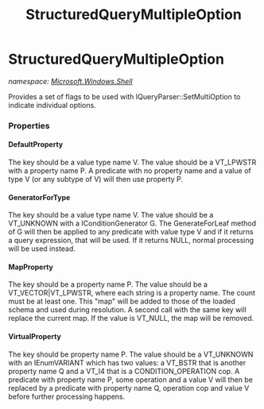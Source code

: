 ﻿---
title: StructuredQueryMultipleOption
---

# StructuredQueryMultipleOption
_namespace: [Microsoft.Windows.Shell](N-Microsoft.Windows.Shell.html)_

Provides a set of flags to be used with IQueryParser::SetMultiOption 
 to indicate individual options.



### Properties

#### DefaultProperty
The key should be a value type name V. The value should be a
 VT_LPWSTR with a property name P. A predicate with no property name and a value of type
 V (or any subtype of V) will then use property P.
#### GeneratorForType
The key should be a value type name V. The value should be a
 VT_UNKNOWN with a IConditionGenerator G. The GenerateForLeaf method of
 G will then be applied to any predicate with value type V and if it returns a query
 expression, that will be used. If it returns NULL, normal processing will be used
 instead.
#### MapProperty
The key should be a property name P. The value should be a VT_VECTOR|VT_LPWSTR,
 where each string is a property name. The count must be at least one. This "map" will be
 added to those of the loaded schema and used during resolution. A second call with the
 same key will replace the current map. If the value is VT_NULL, the map will be removed.
#### VirtualProperty
The key should be property name P. The value should be a
 VT_UNKNOWN with an IEnumVARIANT which has two values: a VT_BSTR that is another
 property name Q and a VT_I4 that is a CONDITION_OPERATION cop. A predicate with
 property name P, some operation and a value V will then be replaced by a predicate
 with property name Q, operation cop and value V before further processing happens.


